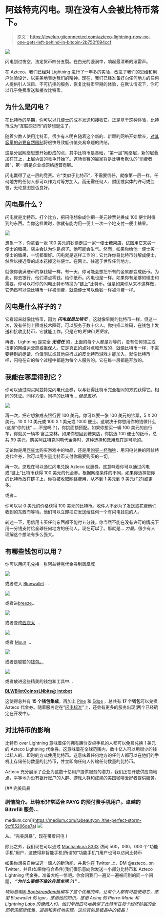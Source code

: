 # 阿兹特克闪电。现在没有人会被比特币落下。

> 原文：<https://levelup.gitconnected.com/azteco-lightning-now-no-one-gets-left-behind-in-bitcoin-2b750f094ccf>

![](img/39726492be1f518cc61cbe3036f278ac.png)

闪电划过夜空，法定货币四分五裂。在白光的漩涡中，响起最清晰的滚雷声。

在 Azteco，我们已经对 Lightning 进行了一年多的实验，改进了我们的思维和用户体验设计，以完美地表达我们的精神。现在，我们已经准备好向任何地方的任何人提供引人注目、不可抗拒的服务，恢复比特币早期的体验，在默认情况下，你可以几乎免费发送和接收比特币。

## 为什么是闪电？

在比特币的早期，你可以以几便士的成本发送和接收它。正是基于这种体验，比特币成为“互联网货币”的梦想诞生了。

随着少数人使用比特币，很少有人明白随着这个新的、新颖的网络开始增长，[对其容量的必要自然限制](https://medium.com/@beautyon_/the-bitcoin-gauntlet-e9e721297aca)将很快导致低价值交易命题的终结。

这是分层网络思想开始形成的点，其中比特币是基础，“第一层”网络层，新的层叠加在其上，上层协议的竞争开始了。这场竞赛的赢家将是比特币默认的“消费者层”，第一层是企业或网络运营商层。

闪电赢得了这一层的竞赛。它“类似于比特币”，不需要信任，就像第一层一样，任何地方的任何人都可以作为对等方加入，而无需任何人、财团或实体的许可或监督，无论意图是否良好。

## 闪电是什么？

闪电就是比特币。打个比方，把闪电想象成你把一美元钞票兑换成 100 便士时得到的东西。当你这样做时，你就有能力用一便士一次一个地支付一便士糖果。

![](img/4d99a0a405eff74d7ce85b59e7949ca3.png)

想象一下，你拿着一张 100 美元的钞票走进一家一便士糖果店，试图用它来买一便士的糖果。店主会认为你是*疯子*。他可能会生气。然而，如果你给他一便士买一便士的糖果，一切都很好。闪电就是这样工作的；它允许你将比特币分解成便士，然后以接近零的成本花掉这些便士。在网上。往返于世界任何地方。

就像你装满硬币的存钱罐一样，有一天，你可能会想把所有的金属都变成纸币。为此，你去银行，他们清点零钱，给你纸币。闪电也是一样。如果你有足够的理由和需要，你可以将你的闪电比特币转换为“链上”比特币。但是如果你从来不这样做，它仍然可以像比特币一样被消费，就像便士可以像钱一样被消费一样。

## 闪电是什么样子的？

它看起来就像比特币，因为 ***闪电就是比特币*** 。这就像早期的比特币一样，但这一次，没有任何上限或技术障碍，可以服务于数十亿人。你扫描二维码，在钱包上发送和接收比特币，它就能工作。只是它的*更快*和*更便宜*。

再者，Lightning 是完全 ***无信任*** 的，上面的每个人都是对等的，没有任何领主或指定的网络运营商或担保人。它是真正的点对点和开放的，就像比特币一样，不需要特别的邀请、价值测试或其他央行式的反比特币游戏才能加入。就像比特币一样，闪电在它的每个过程中都是为每个人服务的。它在每一层都是开放的。

## 我能在哪里得到它？

你可以通过购买阿兹特克闪电代金券，以与获得比特币完全相同的方式获得它。相同的凭证。同样方便。同样的比特币… *但是更好。*

![](img/6a67a9e909489b10038b03ab48f39921.png)

再一次，把它想象成去银行要 100 美元。你可以要一张 100 美元的钞票，5 X 20 美元，10 X 10 美元或 100 X 1 美元或 1000 便士。这取决于你想用你的钱做什么(这*是*“你的钱”……不是吗？)，你挑面额搭配。如果你想买一辆 100 美元的自行车，你就买一辆本·富兰克林。如果你想回到糖果店，你挑选 100 便士的纸币，总共 99 美元。购买阿兹特克闪电代金券时，这种选择和效用现在是可能的。

无论你是用[西庇太](https://zebedee.io/)购买游戏中的物品，还是用[购买一杯咖啡](https://youtu.be/bOTwojmc50M)，用闪电兑换的阿兹特克代金券，你可以用少量比特币支付你需要购买的一切。

再一次。您现在可以通过闪电兑换 Azteco 优惠券。这意味着你可以通过闪电或“链上”比特币获得 100 美元的代金券。根据网络条件的不同，如果你选择把你的比特币放在链子上，你将被收取网络费用，从不到 1 美元到 9 美元(T21)或更多。

或者…

你可以以 0 美元的价格获得 100 美元的比特币。收件人不必为了发送或花费他们收到的东西而等待。他们可以立即把它发送给任何一个有闪电钱包的人。

转述一下，用信用卡买任何东西都不能付五分钱。你当然不能在没有许可的情况下用一分钱支付给全球任何地方的任何人。现在**可以**了。那就是… *力量*。很少有人理解这个想法有多么强大。

## 有哪些钱包可以用？

你可以用闪电兑换一张阿兹特克代金券到凤凰城

![](img/c9513ff39fcd9d592debc2e221efb8da.png)

或者进入 [Bluewallet](https://bluewallet.io/) …

![](img/df021e323739adcd89200079186f3fcb.png)

或者进[breeze](https://breez.technology/)…

![](img/333f31ef16970762b2098dc18eb3a483.png)

或者变成[西庇太](https://zebedee.io/) …

![](img/48d375589a8d0d1d6a92e8f03a25b511.png)

或者 [Muun](https://muun.com/) …

![](img/6e4298a4b3b651f04f54325f2be01c5b.png)

或者是聪聪的[钱包。](https://www.walletofsatoshi.com/)

![](img/118d5ced4edbce1cc3a445cc328be024.png)

或者放进这些精美的钱包和工具中…

[**BLW**](https://lightning-wallet.com/)[**Blixt**](https://github.com/hsjoberg/blixt-wallet)[**Coinos**](https://coinos.io/)[**LNbits**](https://lnbits.org/)[**@ lntxbot**](https://t.me/lntxbot)

这使得总共有 **15 个钱包集成**，再加上 [Pine](https://pine.pm/) 和 [Edge](https://edge.app/) ，总共有 **17 个钱包**可以兑换 Azteco 代金券。随着服务定在“[闪电标准](https://saifedean.com/)”上，还会有更多的服务出现(两个已经确定在开发中)。

## 对比特币的影响

比特币 over Lightning 意味着任何拥有廉价安卓手机的人都可以免费兑换 1 美元的 Azteco Lightning 代金券。这意味着在全球范围内，数十亿人可以用很少的钱以私人的、即时的方式使用比特币。这意味着任何地方的任何人都可以在他们的手机上存储任何数量的比特币，并立即向任何人传输任何数量的比特币。

Azteco 充分展示了企业为这数十亿用户提供服务的潜力，我们正在开放供应商地点，平等地为没有银行账户的人群、游戏人群和成熟的美国咖啡爱好者提供服务。

[](https://medium.com/@beautyon_/the-perfect-storm-9cf65206de7a) [## 完美风暴

### 剧情简介。比特币非常适合 PAYG 的预付费手机用户。卓越的 Bitrefill 服务…

medium.com](https://medium.com/@beautyon_/the-perfect-storm-9cf65206de7a) ![](img/4e2030a8ee29fcb1431172f552b40e97.png)

从。“完美风暴”，现在带着闪电！

除此之外，我们现在可以通过 [Machankura 8333](https://cointelegraph.com/news/bitcoin-without-internet-sms-service-allows-sending-btc-with-a-text) 访问 500，000，000 个“功能手机”用户，这使得非智能手机(所谓的“功能手机”)用户也可以访问比特币

如果你想亲自尝试这一惊人的新功能，并且你在 Twitter 上，DM @azteco_ on Twitter，并且(如果你符合条件)我们很乐意向你发送一小部分比特币和 Azteco Lightning 代金券。准备大吃一惊吧。你会问我们一遍又一遍被问到的同一个问题， ***“为什么事情不像这样简单呢？!"*** *。*

*特别感谢*[*@ BootstrapBandit*](https://twitter.com/BootstrapBandit)*编写了这个优雅的库，让每个人都有可能使用它，感谢 Bluewallet 的 Igor，感谢他的知识，感谢 Acinq 的 Pierre-Marie 和 Lightning Labs 的慷慨人们，他们单枪匹马地确保了比特币在每个经济阶层的全部承诺都能优雅、道德和美好地实现。这些真的是极品中的极品！*